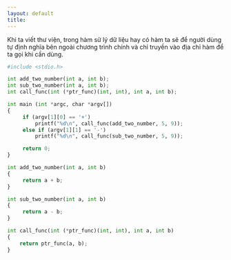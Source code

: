 ```yaml
---
layout: default
title: 
---
```


Khi ta viết thư viện, trong hàm sử lý dữ liệu hay có hàm ta sẽ để người dùng tự định nghĩa bên ngoài chương trình chính và chỉ truyền vào địa chỉ hàm để ta gọi khi cần dùng.


``` python
#include <stdio.h>

int add_two_number(int a, int b);
int sub_two_number(int a, int b);
int call_func(int (*ptr_func)(int, int), int a, int b);

int main (int *argc, char *argv[])
{
     if (argv[1][0] == '+')
         printf("%d\n", call_func(add_two_number, 5, 9));
     else if (argv[1][1] == '-')
         printf("%d\n", call_func(sub_two_number, 5, 9));

     return 0;
}

int add_two_number(int a, int b)
{
     return a + b;
}

int sub_two_number(int a, int b)
{
     return a - b;
}

int call_func(int (*ptr_func)(int, int), int a, int b)
{
    return ptr_func(a, b);
}
```